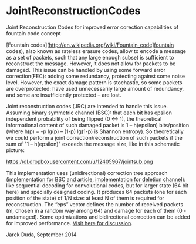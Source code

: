 JointReconstructionCodes
========================

Joint Reconstruction Codes for improved error corection capabilities of fountain code concept

[Fountain codes](http://en.wikipedia.org/wiki/Fountain_code]fountain codes), also known as rateless erasure codes, allow to encode a message as a set of packets, such that any large enough subset is sufficient to reconstruct the message. However, it does not allow for packets to be damaged. This issue can be handled by using some forward error correction(FEC): adding some redundancy, protecting against some noise level. However, the exact damage pattern is stochastic, so some packets are overprotected: have used unnecessarily large amount of redundancy, and some are insufficiently protected – are lost.

Joint reconstruction codes (JRC) are intended to handle this issue. Assuming binary symmetric channel (BSC): that each bit has epsilon independent probability of being flipped (0 <-> 1), the theoretical informational content of such damaged packet is 1 – h(epsilon) bits/position (where h(p) = -p lg(p) – (1-p) lg(1-p) is Shannon entropy). So theoretically we could perform a joint correction/reconstruction of such packets if the sum of "1 – h(epsilon)" exceeds the message size, like in this schematic picture:

https://dl.dropboxusercontent.com/u/12405967/jointsub.png

This implementation uses (unidirectional) correction tree approach ([implementation for BSC and article]( https://indect-project.eu/correction-trees/), [implementation for deletion channel](https://github.com/JarekDuda/DeletionChannelPracticalCorrection)): like sequential decoding for convolutional codes, but for larger state (64 bit here) and specially designed coding. It produces 64 packets (one for each position of the state) of 1/N size: at least N of them is required for reconstruction. The “eps” vector defines the number of received packets (m, chosen in a random way among 64) and damage for each of them (0 - undamaged). Some optimizations and bidirectional correction can be added for improved performance. [Visit here for discussion](http://encode.ru/threads/2056-Enhancing-the-concept-of-fountain-codes-for-better-noise-handling-%28joint-correction%29?p=40598#post40598).

Jarek Duda, September 2014
